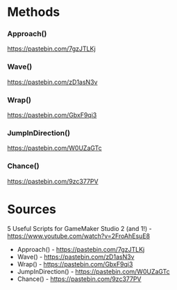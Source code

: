 # Methods
### Approach()
https://pastebin.com/7gzJTLKj
### Wave()
https://pastebin.com/zD1asN3v
### Wrap()
https://pastebin.com/GbxF9qi3
### JumpInDirection()
https://pastebin.com/W0UZaGTc
### Chance()
https://pastebin.com/9zc377PV

# Sources
5 Useful Scripts for GameMaker Studio 2 (and 1!) - https://www.youtube.com/watch?v=2FroAhEsuE8
- Approach() - https://pastebin.com/7gzJTLKj
- Wave() - https://pastebin.com/zD1asN3v
- Wrap() - https://pastebin.com/GbxF9qi3
- JumpInDirection() - https://pastebin.com/W0UZaGTc
- Chance() - https://pastebin.com/9zc377PV
